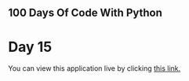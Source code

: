 ## 100 Days Of Code With Python

# Day 15

You can view this application live by clicking [this link.](https://repl.it/@ArisRoutsis/coffee-machine#main.py)
